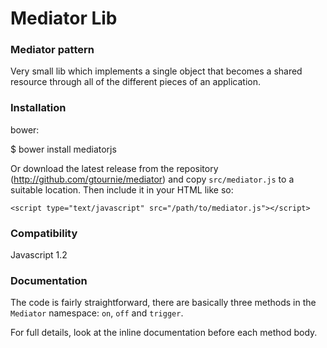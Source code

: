 Mediator Lib
============

### Mediator pattern ###

Very small lib which implements a single object that becomes a shared resource through all of the different pieces of an application.

### Installation ###

bower:

$ bower install mediatorjs

Or download the latest release from the repository (<http://github.com/gtournie/mediator>)
and copy `src/mediator.js` to a suitable location. Then include it in your HTML like so:

    <script type="text/javascript" src="/path/to/mediator.js"></script>

### Compatibility ###

Javascript 1.2


### Documentation ###

The code is fairly straightforward, there are basically three methods in the `Mediator`
namespace: `on`, `off` and `trigger`.

For full details, look at the inline documentation before each method body.
